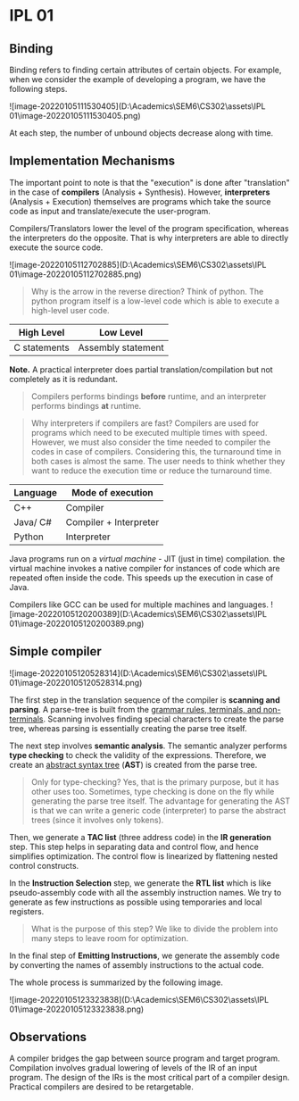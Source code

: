 # IPL 01

## Binding

Binding refers to finding certain attributes of certain objects. For example, when we consider the example of developing a program, we have the following steps.

![image-20220105111530405](D:\Academics\SEM6\CS302\assets\IPL 01\image-20220105111530405.png)

At each step, the number of unbound objects decrease along with time.

## Implementation Mechanisms

The important point to note is that the "execution" is done after "translation" in the case of **compilers** (Analysis + Synthesis). However, **interpreters** (Analysis + Execution) themselves are programs which take the source code as input and translate/execute the user-program.

Compilers/Translators lower the level of the program specification, whereas the interpreters do the opposite. That is why interpreters are able to directly execute the source code.

![image-20220105112702885](D:\Academics\SEM6\CS302\assets\IPL 01\image-20220105112702885.png)

> Why is the arrow in the reverse direction? Think of python. The python program itself is a low-level code which is able to execute a high-level user code. 

| High Level   | Low Level          |
| ------------ | ------------------ |
| C statements | Assembly statement |

**Note.** A practical interpreter does partial translation/compilation but not completely as it is redundant.

> Compilers performs bindings **before** runtime, and an interpreter performs bindings **at** runtime.

> Why interpreters if compilers are fast? Compilers are used for programs which need to be executed multiple times with speed. However, we must also consider the time needed to compiler the codes in case of compilers. Considering this, the turnaround time in both cases is almost the same. The user needs to think whether they want to reduce the execution time or reduce the turnaround time.

| Language | Mode of execution      |
| -------- | ---------------------- |
| C++      | Compiler               |
| Java/ C# | Compiler + Interpreter |
| Python   | Interpreter            |

Java programs run on a *virtual machine* - JIT (just in time) compilation. the virtual machine invokes a native compiler for instances of code which are repeated often inside the code. This speeds up the execution in case of Java. 

Compilers like GCC can be used for multiple machines and languages. ![image-20220105120200389](D:\Academics\SEM6\CS302\assets\IPL 01\image-20220105120200389.png)

## Simple compiler

![image-20220105120528314](D:\Academics\SEM6\CS302\assets\IPL 01\image-20220105120528314.png)

The first step in the translation sequence of the compiler is **scanning and parsing**. A parse-tree is built from the <u>grammar rules, terminals, and non-terminals</u>. Scanning involves finding special characters to create the parse tree, whereas parsing is essentially creating the parse tree itself.

The next step involves **semantic analysis**. The semantic analyzer performs **type checking** to check the validity of the expressions. Therefore, we create an <u>abstract syntax tree</u> (**AST**) is created from the parse tree.

> Only for type-checking? Yes, that is the primary purpose, but it has other uses too. Sometimes, type checking is done on the fly while generating the parse tree itself. The advantage for generating the AST is that we can write a generic code (interpreter) to parse the abstract trees (since it involves only tokens).

Then, we generate a **TAC list** (three address code) in the **IR generation** step.  This step helps in separating data and control flow, and hence simplifies optimization. The control flow is linearized by flattening nested control constructs.

In the **Instruction Selection** step, we generate the **RTL list** which is like pseudo-assembly code with all the assembly instruction names. We try to generate as few instructions as possible using temporaries and local registers. 

> What is the purpose of this step? We like to divide the problem into many steps to leave room for optimization.

In the final step of **Emitting Instructions**, we generate the assembly code by converting the names of assembly instructions to the actual code.

The whole process is summarized by the following image.

![image-20220105123323838](D:\Academics\SEM6\CS302\assets\IPL 01\image-20220105123323838.png)

## Observations

A compiler bridges the gap between source program and target program. Compilation involves gradual lowering of levels of the IR of an input program. The design of the IRs is the most critical part of a compiler design. Practical compilers are desired to be retargetable.